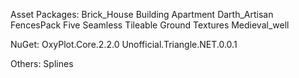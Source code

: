 Asset Packages:
  Brick_House
  Building Apartment
  Darth_Artisan
  FencesPack
  Five Seamless Tileable Ground Textures
  Medieval_well

NuGet:
  OxyPlot.Core.2.2.0
  Unofficial.Triangle.NET.0.0.1

Others:
  Splines
